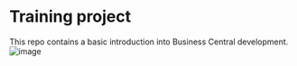 ﻿# Training project
This repo contains a basic introduction into Business Central development.
![image](https://user-images.githubusercontent.com/14080280/137938631-ac6eddd7-7a52-43c9-be5e-1f1d6e18b7d6.png)
